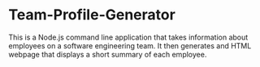 # Team-Profile-Generator
This is a Node.js command line application that takes information about employees on a software engineering team. It then generates and HTML webpage that displays a short summary of each employee. 

